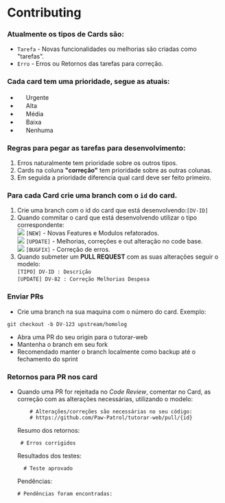# Contributing

### Atualmente os tipos de Cards são:

- `Tarefa` - Novas funcionalidades ou melhorias são criadas como "tarefas".
- `Erro` - Erros ou Retornos das tarefas para correção.

### Cada card tem uma prioridade, segue as atuais:
  - <img src="https://before.atlassian.net/images/icons/priorities/critical.svg" width="16px" height="16"/> Urgente  
  - <img src="https://before.atlassian.net/images/icons/priorities/major.svg" width="16px" height="16"/> Alta  
  - <img src="https://before.atlassian.net/images/icons/priorities/medium.svg" width="16px" height="16"/> Média  
  - <img src="https://before.atlassian.net/images/icons/priorities/minor.svg" width="16px" height="16"/> Baixa  
  - <img src="https://before.atlassian.net/images/icons/priorities/blocker.svg" width="16px" height="16"/> Nenhuma  

### Regras para pegar as tarefas para desenvolvimento:
  1. Erros naturalmente tem prioridade sobre os outros tipos.  
  2. Cards na coluna **"correção"** tem prioridade sobre as outras colunas.  
  3. Em seguida a prioridade diferencia qual card deve ser feito primeiro.  

### Para cada Card crie uma branch com o `id` do card.
  1. Crie uma branch com o id do card que está desenvolvendo:`[DV-ID]`  
  2. Quando commitar o card que está desenvolvendo utilizar o tipo correspondente:  
  ![](https://placehold.it/15/6EB278/000000?text=+) `[NEW]` - Novas Features e Modulos refatorados.  
  ![](https://placehold.it/15/F2C94C/000000?text=+) `[UPDATE]` - Melhorias, correções e out alteração no code base.  
  ![](https://placehold.it/15/EB5757/000000?text=+) `[BUGFIX]` - Correção de erros.  
  3. Quando submeter um **PULL REQUEST** com as suas alterações seguir o modelo:  
    `[TIPO] DV-ID : Descrição`  
    `[UPDATE] DV-82 : Correção Melhorias Despesa`    

### Enviar PRs
- Crie uma branch na sua maquina com o número do card. Exemplo:
```
git checkout -b DV-123 upstream/homolog
```
- Abra uma PR do seu origin para o tutorar-web
- Mantenha o branch em seu fork
- Recomendado manter o branch localmente como backup até o fechamento do sprint

### Retornos para PR nos card
- Quando uma PR for rejeitada no *Code Review*, comentar no Card, as correção com as alterações necessárias, utilizando o modelo:

  ```text
      # Alterações/correções são necessárias no seu código:
      # https://github.com/Paw-Patrol/tutorar-web/pull/{id}

  ```

  Resumo dos retornos:
  ```
   # Erros corrigidos
  
  ```

  Resultados dos testes:
  ```text
    # Teste aprovado
  ```

  Pendências:
  ```  
  # Pendências foram encontradas:
  
  ```

